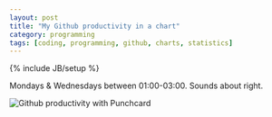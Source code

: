 ```yaml
---
layout: post
title: "My Github productivity in a chart"
category: programming
tags: [coding, programming, github, charts, statistics]
---
```

{% include JB/setup %}

Mondays & Wednesdays between 01:00-03:00. Sounds about right.

![Github productivity with Punchcard](https://chart.googleapis.com/chart?chs=800x300&chds=-1,24,-1,7,0,6&chf=bg,s,efefef&chd=t:0,1,2,3,4,5,6,7,8,9,10,11,12,13,14,15,16,17,18,19,20,21,22,23,0,1,2,3,4,5,6,7,8,9,10,11,12,13,14,15,16,17,18,19,20,21,22,23,0,1,2,3,4,5,6,7,8,9,10,11,12,13,14,15,16,17,18,19,20,21,22,23,0,1,2,3,4,5,6,7,8,9,10,11,12,13,14,15,16,17,18,19,20,21,22,23,0,1,2,3,4,5,6,7,8,9,10,11,12,13,14,15,16,17,18,19,20,21,22,23,0,1,2,3,4,5,6,7,8,9,10,11,12,13,14,15,16,17,18,19,20,21,22,23,0,1,2,3,4,5,6,7,8,9,10,11,12,13,14,15,16,17,18,19,20,21,22,23,0,1,2,3,4,5,6,7,8,9,10,11,12,13,14,15,16,17,18,19,20,21,22,23|0,0,0,0,0,0,0,0,0,0,0,0,0,0,0,0,0,0,0,0,0,0,0,0,1,1,1,1,1,1,1,1,1,1,1,1,1,1,1,1,1,1,1,1,1,1,1,1,2,2,2,2,2,2,2,2,2,2,2,2,2,2,2,2,2,2,2,2,2,2,2,2,3,3,3,3,3,3,3,3,3,3,3,3,3,3,3,3,3,3,3,3,3,3,3,3,4,4,4,4,4,4,4,4,4,4,4,4,4,4,4,4,4,4,4,4,4,4,4,4,5,5,5,5,5,5,5,5,5,5,5,5,5,5,5,5,5,5,5,5,5,5,5,5,6,6,6,6,6,6,6,6,6,6,6,6,6,6,6,6,6,6,6,6,6,6,6,6,7,7,7,7,7,7,7,7,7,7,7,7,7,7,7,7,7,7,7,7,7,7,7,7|0,0,0,0,0,0,0,0,0,0,0,2,0,0,0,0,0,0,0,0,0,0,0,1,0,0,0,6,0,0,0,0,0,0,0,0,0,2,0,1,1,3,0,1,0,0,0,1,0,3,0,0,0,0,0,0,0,0,0,0,2,4,1,3,1,1,0,0,0,0,0,4,1,6,1,0,0,0,0,0,0,0,0,1,1,1,2,0,0,0,0,0,0,0,0,0,0,0,0,0,0,0,0,0,0,2,0,0,0,0,0,0,0,0,0,2,0,2,2,1,2,1,0,0,0,0,0,0,0,0,1,1,1,0,0,0,1,0,0,0,0,0,0,0,1,0,0,0,0,0,0,0,0,0,0,1,0,0,1,1,0,1,0,1,1,0,0,1,0,0,0,0,0,0,0,0,0,0,0,0,0,0,0,0,0,0,0,0,0,0,0,0&chxt=x,y&chm=o,333333,1,1.0,25.0&chxl=0:||12am|1|2|3|4|5|6|7|8|9|10|11|12pm|1|2|3|4|5|6|7|8|9|10|11||1:||Sun|Mon|Tue|Wed|Thr|Fri|Sat|&cht=s "Github Punchcard")
